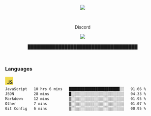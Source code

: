 <p align="center">
  <img src="https://lewd.pics/p/Nlws.png">
</p>
‎<p align="center">Discord</p>

<p align="center">
  <img src="https://discord.c99.nl/widget/theme-2/157109933857439744.png">
</p>

<p align="center">████████████████████████████████████</p></br>

### Languages

<img align="left" alt="JavaScript" width="26px" src="https://raw.githubusercontent.com/github/explore/80688e429a7d4ef2fca1e82350fe8e3517d3494d/topics/javascript/javascript.png" /></br>

<!--START_SECTION:waka-->
```text
JavaScript   10 hrs 6 mins   ███████████████████████░░   91.66 % 
JSON         28 mins         █░░░░░░░░░░░░░░░░░░░░░░░░   04.33 % 
Markdown     12 mins         ▒░░░░░░░░░░░░░░░░░░░░░░░░   01.95 % 
Other        7 mins          ▒░░░░░░░░░░░░░░░░░░░░░░░░   01.07 % 
Git Config   6 mins          ▒░░░░░░░░░░░░░░░░░░░░░░░░   00.95 % 
```
<!--END_SECTION:waka-->
